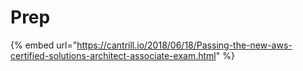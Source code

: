 # Prep

{% embed url="https://cantrill.io/2018/06/18/Passing-the-new-aws-certified-solutions-architect-associate-exam.html" %}


